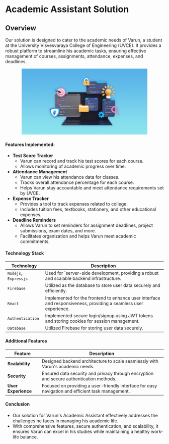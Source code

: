 # Academic Assistant Solution

## Overview
Our solution is designed to cater to the academic needs of Varun, a student at the University Visvesvaraya College of Engineering (UVCE). It provides a robust platform to streamline his academic tasks, ensuring effective management of courses, assignments, attendance, expenses, and deadlines.
<div style="text-align:center">
    <img src="https://github.com/Rohith1905/impetus24/raw/main/Presentation.jpg" alt="Description of the image" width="400">
</div>

#### Features Implemented:
- **Test Score Tracker**
   - Varun can record and track his test scores for each course.
   - Allows monitoring of academic progress over time.
- **Attendance Management**
   - Varun can view his attendance data for classes.
   - Tracks overall attendance percentage for each course.
   - Helps Varun stay accountable and meet attendance requirements set by UVCE.
- **Expense Tracker**
   - Provides a tool to track expenses related to college.
   - Includes tuition fees, textbooks, stationery, and other educational expenses.
- **Deadline Reminders**
   - Allows Varun to set reminders for assignment deadlines, project submissions, exam dates, and more.
   - Facilitates organization and helps Varun meet academic commitments.

#### Technology Stack
| Technology | Description |
| ---------- | ----------- |
|`Nodejs`,  `Expressjs`   | Used for `server-side development, providing a robust and scalable backend infrastructure. |
| `Firebase` | Utilized as the database to store user data securely and efficiently. |
| `React` | Implemented for the frontend to enhance user interface and responsiveness, providing a seamless user experience. |
| `Authentication`    | Implemented secure login/signup using JWT tokens and storing cookies for session management. |
| `Database` | Utilized Firebase for storing user data securely. |

#### Additional Features
| Feature | Description |
| ------- | ----------- |
| **Scalability** | Designed backend architecture to scale seamlessly with Varun's academic needs. |
| **Security** | Ensured data security and privacy through encryption and secure authentication methods. |
| **User Experience** | Focused on providing a user-friendly interface for easy navigation and efficient task management. |

#### Conclusion
- Our solution for Varun's Academic Assistant effectively addresses the challenges he faces in managing his academic life.
- With comprehensive features, secure authentication, and scalability, it ensures Varun can excel in his studies while maintaining a healthy work-life balance.

